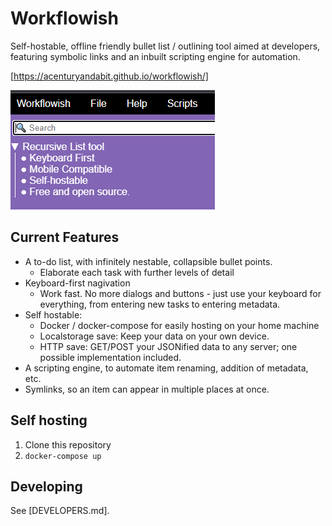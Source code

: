 # Workflowish

Self-hostable, offline friendly bullet list / outlining tool aimed at developers, featuring symbolic links and an inbuilt scripting engine for automation.

[https://acenturyandabit.github.io/workflowish/]

![Workflowish Screenshot](./public/readme-screenshot.png)

## Current Features

- A to-do list, with infinitely nestable, collapsible bullet points.
  - Elaborate each task with further levels of detail
- Keyboard-first nagivation
  - Work fast. No more dialogs and buttons - just use your keyboard for everything, from entering new tasks to entering metadata.
- Self hostable:
  - Docker / docker-compose for easily hosting on your home machine
  - Localstorage save: Keep your data on your own device.
  - HTTP save: GET/POST your JSONified data to any server; one possible implementation included.
- A scripting engine, to automate item renaming, addition of metadata, etc.
- Symlinks, so an item can appear in multiple places at once.

## Self hosting

1. Clone this repository
2. `docker-compose up`

## Developing

See [DEVELOPERS.md].
